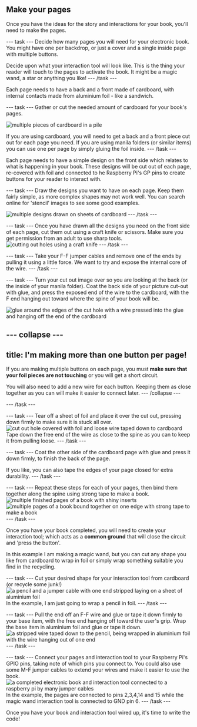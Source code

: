 ## Make your pages

Once you have the ideas for the story and interactions for your book, you'll need to make the pages.

--- task ---
Decide how many pages you will need for your electronic book. You might have one per backdrop, or just a cover and a single inside page with multiple buttons.

Decide upon what your interaction tool will look like. This is the thing your reader will touch to the pages to activate the book. It might be a magic wand, a star or anything you like!
--- /task ---

Each page needs to have a back and a front made of cardboard, with internal contacts made from aluminium foil - like a sandwich.

--- task ---
Gather or cut the needed amount of cardboard for your book's pages.

![multiple pieces of cardboard in a pile](images/1-get-card.jpg)

If you are using cardboard, you will need to get a back and a front piece cut out for each page you need. If you are using manila folders (or similar items) you can use one per page by simply gluing the foil inside.
--- /task ---

Each page needs to have a simple  design on the front side which relates to what is happening in your book. These designs will be cut out of each page, re-covered with foil and connected to he Raspberry Pi's GP pins to create buttons for your reader to interact with.

--- task ---
Draw the designs you want to have on each page. Keep them fairly simple, as more complex shapes may not work well. You can search online for 'stencil' images to see some good examples. 

![multiple designs drawn on sheets of cardboard](images/2-draw-designs.jpg)
--- /task ---

--- task ---
Once you have drawn all the designs you need on the front side of each page, cut them out using a craft knife or scissors. Make sure you get permission from an adult to use sharp tools.
![cutting out holes using a craft knife](images/3-cut-holes.jpg)
--- /task --- 

--- task ---
Take your F-F jumper cables and remove one of the ends by pulling it using a little force. We want to try and expose the internal core of the wire.
--- /task ---

--- task ---
Turn your cut out image over so you are looking at the back (or the inside of your manila folder). Coat the back side of your picture cut-out with glue, and press the exposed end of the wire to the cardboard, with the F end hanging out toward where the spine of your book will be.

![glue around the edges of the cut hole with a wire pressed into the glue and hanging off the end of the cardboard](images/4-glue-wire.jpg)

--- collapse ---
---
title: I'm making more than one button per page! 
---
If you are making multiple buttons on each page, you must **make sure that your foil pieces are not touching** or you will get a short circuit.

You will also need to add a new wire for each button. Keeping them as close together as you can will make it easier to connect later. 
--- /collapse ---

--- /task ---

--- task ---
Tear off a sheet of foil and place it over the cut out, pressing down firmly to make sure it is stuck all over. 
![cut out hole covered with foil and loose wire taped down to cardboard](images/5-tape-wire.jpg)
Tape down the free end of the wire as close to the spine as you can to keep it from pulling loose.
--- /task ---

--- task ---
Coat the other side of the cardboard page with glue and press it down firmly, to finish the back of the page. 

If you like, you can also tape the edges of your page closed for extra durability.
--- /task ---

--- task ---
Repeat these steps for each of your pages, then bind them together along the spine using strong tape to make a book.
![multiple finished pages of a book with shiny inserts](images/6-repeat-pages.jpg)
![multiple pages of a book bound together on one edge with strong tape to make a book](images/7-bind-spine.jpg)
--- /task ---

Once you have your book completed, you will need to create your interaction tool; which acts as a **common ground** that will close the circuit and 'press the button'. 

In this example I am making a magic wand, but you can cut any shape you like from cardboard to wrap in foil or simply wrap something suitable you find in the recycling.

--- task ---
Cut your desired shape for your interaction tool from cardboard (or recycle some junk!) 
![a pencil and a jumper cable with one end stripped laying on a sheet of aluminium foil](images/8-pencil-foil.jpg)
In the example, I am just going to wrap a pencil in foil.
--- /task ---

--- task ---
Pull the end off an F-F wire and glue or tape it down firmly to your base item, with the free end hanging off toward the user's grip. Wrap the base item in aluminium foil and glue or tape it down.
![a stripped wire taped down to the pencil, being wrapped in aluminium foil with the wire hanging out of one end](images/9-interaction-tool.jpg)
--- /task ---

--- task ---
Connect your pages and interaction tool to your Raspberry Pi's GPIO pins, taking note of which pins you connect to. You could also use some M-F jumper cables to extend your wires and make it easier to use the book.
![a completed electronic book and interaction tool connected to a raspberry pi by many jumper cables](images/10-connect-book.jpg)
In the example, the pages are connected to pins 2,3,4,14 and 15 while the magic wand interaction tool is connected to GND pin 6.
--- /task ---

Once you have your book and interaction tool wired up, it's time to write the code!